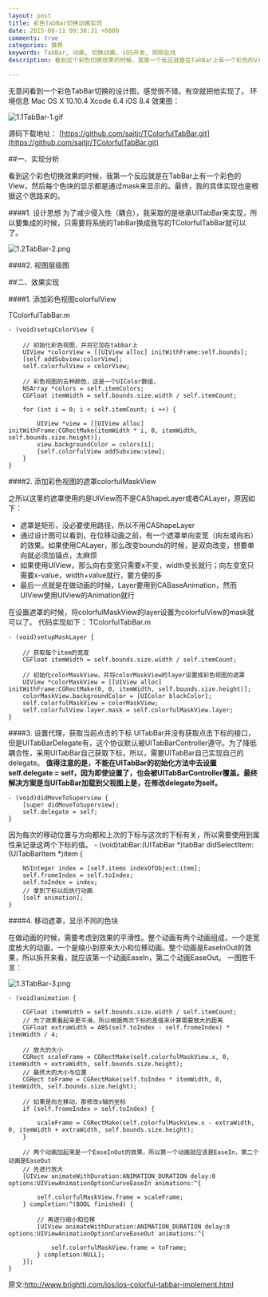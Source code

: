 ```yaml
---
layout: post
title: 彩色TabBar切换动画实现
date: 2015-08-11 00:38:31 +0800
comments: true
categories: 推荐
keywords: TabBar, 动画, 切换动画, iOS开发, 刚刚在线
description: 看到这个彩色切换效果的时候，我第一个反应就是在TabBar上有一个彩色的View，然后每个色块的显示都是通过mask来显示的。最终，我的具体实现也是根据这个思路来的。

---
```




无意间看到一个彩色TabBar切换的设计图，感觉很不错，有空就把他实现了。
环境信息
Mac OS X 10.10.4
Xcode 6.4
iOS 8.4
效果图：

<!--more-->

![1.1TabBar-1.gif](http://images.90159.com/08/1.1TabBar-1.gif)

源码下载地址：
[https://github.com/saitjr/TColorfulTabBar.git](https://github.com/saitjr/TColorfulTabBar.git)


##一、实现分析


看到这个彩色切换效果的时候，我第一个反应就是在TabBar上有一个彩色的View，然后每个色块的显示都是通过mask来显示的。最终，我的具体实现也是根据这个思路来的。

####1. 设计思想
为了减少侵入性（耦合），我采取的是继承UITabBar来实现，所以要集成的时候，只需要将系统的TabBar换成我写的TColorfulTabBar就可以了。

![1.2TabBar-2.png](http://images.90159.com/08/1.2TabBar-2.png)

####2. 视图层级图

##二、效果实现

####1. 添加彩色视图colorfulView

TColorfulTabBar.m
	
	- (void)setupColorView {
	    
	    // 初始化彩色视图，并将它加在tabbar上
	    UIView *colorView = [[UIView alloc] initWithFrame:self.bounds];
	    [self addSubview:colorView];
	    self.colorfulView = colorView;
	    
	    // 彩色视图的五种颜色，这是一个UIColor数组，
	    NSArray *colors = self.itemColors;
	    CGFloat itemWidth = self.bounds.size.width / self.itemCount;
	    
	    for (int i = 0; i < self.itemCount; i ++) {
	        
	        UIView *view = [[UIView alloc] initWithFrame:CGRectMake(itemWidth * i, 0, itemWidth, self.bounds.size.height)]; 
	        view.backgroundColor = colors[i]; 
	        [self.colorfulView addSubview:view]; 
	    } 
	}
	
####2. 添加彩色视图的遮罩colorfulMaskView

之所以这里的遮罩使用的是UIView而不是CAShapeLayer或者CALayer，原因如下：

* 遮罩是矩形，没必要使用路径，所以不用CAShapeLayer
* 通过设计图可以看到，在位移动画之前，有一个遮罩单向变宽（向左或向右）的效果。如果使用CALayer，那么改变bounds的时候，是双向改变，想要单向就必须加锚点，太麻烦
* 如果使用UIView，那么向右变宽只需要x不变，width变长就行；向左变宽只需要x-value，width+value就行，要方便的多
* 最后一点就是在做动画的时候，Layer要用到CABaseAnimation，然而UIView使用UIView的Animation就行

在设置遮罩的时候，将colorfulMaskView的layer设置为colorfulView的mask就可以了。
代码实现如下：
TColorfulTabBar.m

	- (void)setupMaskLayer {
	    
	    // 获取每个item的宽度
	    CGFloat itemWidth = self.bounds.size.width / self.itemCount;
	    
	    // 初始化colorMaskView，并将colorMaskView的layer设置成彩色视图的遮罩
	    UIView *colorMaskView = [[UIView alloc] initWithFrame:CGRectMake(0, 0, itemWidth, self.bounds.size.height)];
	    colorMaskView.backgroundColor = [UIColor blackColor];
	    self.colorfulMaskView = colorMaskView;
	    self.colorfulView.layer.mask = self.colorfulMaskView.layer;
	}
	
####3. 设置代理，获取当前点击的下标
UITabBar并没有获取点击下标的接口，但是UITabBarDelegate有，这个协议默认被UITabBarController遵守。为了降低耦合性，采用UITabBar自己获取下标，所以，需要UITabBar自己实现自己的delegate。
**值得注意的是，不能在UITabBar的初始化方法中去设置self.delegate = self，因为即使设置了，也会被UITabBarController覆盖。最终解决方案是当UITabBar加载到父视图上是，在修改delegate为self。**

	- (void)didMoveToSuperview {
	    [super didMoveToSuperview];
	    self.delegate = self;
	}
因为每次的移动位置与方向都和上次的下标与这次的下标有关，所以需要使用到属性来记录这两个下标的值。
	- (void)tabBar:(UITabBar *)tabBar didSelectItem:(UITabBarItem *)item {
	    
	    NSInteger index = [self.items indexOfObject:item];
	    self.fromeIndex = self.toIndex;
	    self.toIndex = index;
	    // 拿到下标以后执行动画
	    [self animation];
	}
####4. 移动遮罩，显示不同的色块

在做动画的时候，需要考虑到效果的平滑性。整个动画有两个动画组成，一个是宽度放大的动画，一个是缩小到原来大小和位移动画。整个动画是EaseInOut的效果，所以拆开来看，就应该第一个动画EaseIn，第二个动画EaseOut。
一图胜千言：

![1.3TabBar-3.png](http://images.90159.com/08/1.3TabBar-3.png)

	- (void)animation {
	    
	    CGFloat itemWidth = self.bounds.size.width / self.itemCount;
	    // 为了效果看起来更平滑，所以根据两次下标的差值来计算需要放大的距离
	    CGFloat extraWidth = ABS(self.toIndex - self.fromeIndex) * itemWidth / 4;
	    
	    // 放大的大小
	    CGRect scaleFrame = CGRectMake(self.colorfulMaskView.x, 0, itemWidth + extraWidth, self.bounds.size.height);
	    // 最终大的大小与位置
	    CGRect toFrame = CGRectMake(self.toIndex * itemWidth, 0, itemWidth, self.bounds.size.height);
	    
	    // 如果是向左移动，那修改x轴的坐标
	    if (self.fromeIndex > self.toIndex) {
	        
	        scaleFrame = CGRectMake(self.colorfulMaskView.x - extraWidth, 0, itemWidth + extraWidth, self.bounds.size.height);
	    }
	    
	    // 两个动画加起来是一个EaseInOut的效果，所以第一个动画就应该是EaseIn，第二个动画是EaseOut
	    // 先进行放大
	    [UIView animateWithDuration:ANIMATION_DURATION delay:0 options:UIViewAnimationOptionCurveEaseIn animations:^{
	        
	        self.colorfulMaskView.frame = scaleFrame;
	    } completion:^(BOOL finished) {
	        
	        // 再进行缩小和位移
	        [UIView animateWithDuration:ANIMATION_DURATION delay:0 options:UIViewAnimationOptionCurveEaseOut animations:^{
	            
	            self.colorfulMaskView.frame = toFrame;
	        } completion:NULL];
	    }];
	}
	
原文:http://www.brighttj.com/ios/ios-colorful-tabbar-implement.html